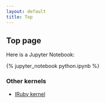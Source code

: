 ```yaml
---
layout: default
title: Top
---
```


## Top page

Here is a Jupyter Notebook:

{% jupyter_notebook python.ipynb %}

### Other kernels

  * [IRuby kernel](ruby/)
